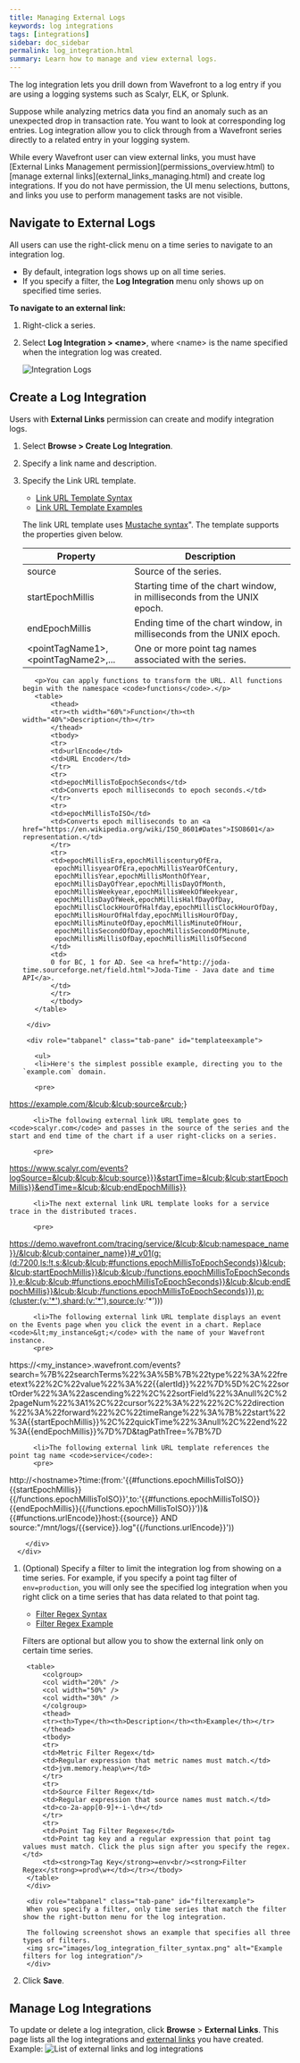 ```yaml
---
title: Managing External Logs
keywords: log integrations 
tags: [integrations]
sidebar: doc_sidebar
permalink: log_integration.html
summary: Learn how to manage and view external logs.
---
```

The log integration lets you drill down from Wavefront to a log entry if you are using a logging systems such as Scalyr, ELK, or Splunk.

Suppose while analyzing metrics data you find an anomaly such as an unexpected drop in transaction rate. You want to look at corresponding log entries. Log integration allow you to click through from a Wavefront series directly to a related entry in your
logging system.

<div markdown="span" class="alert alert-info" role="alert">While every Wavefront user can view external links, you must have [External Links Management permission](permissions_overview.html) to [manage external links](external_links_managing.html) and create log integrations. If you do not have permission, the UI menu selections, buttons, and links you use to perform management tasks are not visible.</div>

## Navigate to External Logs

All users can use the right-click menu on a time series to navigate to an integration log.
* By default, integration logs shows up on all time series.
* If you specify a filter, the **Log Integration** menu only shows up on specified time series.

**To navigate to an external link:**
1. Right-click a series.
1. Select **Log Integration > \<name\>**, where \<name\> is the name specified when the integration log was created.

   ![Integration Logs](images/log_integrations_select.png)

## Create a Log Integration

Users with **External Links** permission can create and modify integration logs.

1. Select **Browse > Create Log Integration**.
1. Specify a link name and description.
1. Specify the Link URL template.
    <ul id="profileTabs" class="nav nav-tabs">
        <li class="active"><a href="#urltemplate" data-toggle="tab">Link URL Template Syntax</a></li>
        <li><a href="#templateexample" data-toggle="tab">Link URL Template Examples</a></li>
    </ul>
      <div class="tab-content">
        <div role="tabpanel" class="tab-pane active" id="urltemplate">
          <p>The link URL template uses <a href="https://mustache.github.io/">Mustache syntax</a>". The template supports the properties given below.</p>
          <table>
              <thead>
              <tr><th width="40%">Property</th><th width="60%">Description</th></tr>
              </thead>
              <tbody>
              <tr>
              <td>source</td>
              <td>Source of the series.</td>
              </tr>
              <tr>
              <td>startEpochMillis</td>
              <td>Starting time of the chart window, in milliseconds from the UNIX epoch.</td>
              </tr>
              <tr>
              <td>endEpochMillis</td>
              <td>Ending time of the chart window, in milliseconds from the UNIX epoch.</td>
              </tr>
              <tr>
              <td>&lt;pointTagName1&gt;, &lt;pointTagName2&gt;,...</td>
              <td>One or more point tag names associated with the series.</td>
              </tr>
              </tbody>
          </table>

          <p>You can apply functions to transform the URL. All functions begin with the namespace <code>functions</code>.</p>
          <table>
              <thead>
              <tr><th width="60%">Function</th><th width="40%">Description</th></tr>
              </thead>
              <tbody>
              <tr>
              <td>urlEncode</td>
              <td>URL Encoder</td>
              </tr>
              <tr>
              <td>epochMillisToEpochSeconds</td>
              <td>Converts epoch milliseconds to epoch seconds.</td>
              </tr>
              <tr>
              <td>epochMillisToISO</td>
              <td>Converts epoch milliseconds to an <a href="https://en.wikipedia.org/wiki/ISO_8601#Dates">ISO8601</a> representation.</td>
              </tr>
              <tr>
              <td>epochMillisEra,epochMilliscenturyOfEra,
               epochMillisyearOfEra,epochMillisYearOfCentury,
               epochMillisYear,epochMillisMonthOfYear,
               epochMillisDayOfYear,epochMillisDayOfMonth,
               epochMillisWeekyear,epochMillisWeekOfWeekyear,
               epochMillisDayOfWeek,epochMillisHalfDayOfDay,
               epochMillisClockHourOfHalfday,epochMillisClockHourOfDay,
               epochMillisHourOfHalfday,epochMillisHourOfDay,
               epochMillisMinuteOfDay,epochMillisMinuteOfHour,
               epochMillisSecondOfDay,epochMillisSecondOfMinute,
               epochMillisMillisOfDay,epochMillisMillisOfSecond
              </td>
              <td>
              0 for BC, 1 for AD. See <a href="http://joda-time.sourceforge.net/field.html">Joda-Time - Java date and time API</a>.
              </td>
              </tr>
              </tbody>
          </table>
        
        </div>

        <div role="tabpanel" class="tab-pane" id="templateexample">

          <ul>
          <li>Here's the simplest possible example, directing you to the `example.com` domain.

          <pre>
https://example.com/&lcub;&lcub;source&rcub;&rcub;
          </pre>
          </li>
          
          <li>The following external link URL template goes to <code>scalyr.com</code> and passes in the source of the series and the start and end time of the chart if a user right-clicks on a series.

          <pre>
https://www.scalyr.com/events?logSource=&lcub;&lcub;&lcub;source}}}&startTime=&lcub;&lcub;startEpochMillis}}&endTime=&lcub;&lcub;endEpochMillis}}
          </pre>
          </li>
          
          <li>The next external link URL template looks for a service trace in the distributed traces.

          <pre>
https://demo.wavefront.com/tracing/service/&lcub;&lcub;namespace_name}}/&lcub;&lcub;container_name}}#_v01(g:(d:7200,ls:!t,s:&lcub;&lcub;#functions.epochMillisToEpochSeconds}}&lcub;&lcub;startEpochMillis}}&lcub;&lcub;/functions.epochMillisToEpochSeconds}},e:&lcub;&lcub;#functions.epochMillisToEpochSeconds}}&lcub;&lcub;endEpochMillis}}&lcub;&lcub;/functions.epochMillisToEpochSeconds}}),p:(cluster:(v:'*'),shard:(v:'*'),source:(v:'*')))
          </pre>
          </li>
          
          <li>The following external link URL template displays an event on the Events page when you click the event in a chart. Replace <code>&lt;my_instance&gt;</code> with the name of your Wavefront instance.
          <pre>
https://&lt;my_instance&gt;.wavefront.com/events?search=%7B%22searchTerms%22%3A%5B%7B%22type%22%3A%22freetext%22%2C%22value%22%3A%22&lcub;&lcub;alertId}}%22%7D%5D%2C%22sortOrder%22%3A%22ascending%22%2C%22sortField%22%3Anull%2C%22pageNum%22%3A1%2C%22cursor%22%3A%22%22%2C%22direction%22%3A%22forward%22%2C%22timeRange%22%3A%7B%22start%22%3A&lcub;&lcub;startEpochMillis}}%2C%22quickTime%22%3Anull%2C%22end%22%3A&lcub;&lcub;endEpochMillis}}%7D%7D&tagPathTree=%7B%7D
          </pre>
          </li>
          
          <li>The following external link URL template references the point tag name <code>service</code>:
          <pre>
http://&lt;hostname&gt;?time:(from:'&lcub;&lcub;#functions.epochMillisToISO}}&lcub;&lcub;startEpochMillis}}&lcub;&lcub;/functions.epochMillisToISO}}',to:'&lcub;&lcub;#functions.epochMillisToISO}}&lcub;&lcub;endEpochMillis}}&lcub;&lcub;/functions.epochMillisToISO}}'))&&lcub;&lcub;#functions.urlEncode}}host:&lcub;&lcub;source}} AND source:"/mnt/logs/&lcub;&lcub;service}}.log"&lcub;&lcub;/functions.urlEncode}}'))
          </pre>
          </li>
          </ul>

        </div>
      </div>
    
1. (Optional) Specify a filter to limit the integration log from showing on a time series. For example, if you specify a point tag filter of `env=production`, you will only see the specified log integration when you right click on a time series that has data related to that point tag.
    <ul id="profileTabs" class="nav nav-tabs">
        <li class="active"><a href="#filtersyntax" data-toggle="tab">Filter Regex Syntax</a></li>
        <li><a href="#filterexample" data-toggle="tab">Filter Regex Example</a></li>
    </ul>
      <div class="tab-content">
        <div role="tabpanel" class="tab-pane active" id="filtersyntax">
        <p>Filters are optional but allow you to show the external link only on certain time series.</p>

        <table>
            <colgroup>
            <col width="20%" />
            <col width="50%" />
            <col width="30%" />
            </colgroup>
            <thead>
            <tr><th>Type</th><th>Description</th><th>Example</th></tr>
            </thead>
            <tbody>
            <tr>
            <td>Metric Filter Regex</td>
            <td>Regular expression that metric names must match.</td>
            <td>jvm.memory.heap\w+</td>
            </tr>
            <tr>
            <td>Source Filter Regex</td>
            <td>Regular expression that source names must match.</td>
            <td>co-2a-app[0-9]+-i-\d+</td>
            </tr>
            <tr>
            <td>Point Tag Filter Regexes</td>
            <td>Point tag key and a regular expression that point tag values must match. Click the plus sign after you specify the regex. </td>
            <td><strong>Tag Key</strong>=env<br/><strong>Filter Regex</strong>=prod\w+</td></tr></tbody>
        </table>
        </div>

        <div role="tabpanel" class="tab-pane" id="filterexample">
        When you specify a filter, only time series that match the filter show the right-button menu for the log integration.

        The following screenshot shows an example that specifies all three types of filters.
        <img src="images/log_integration_filter_syntax.png" alt="Example filters for log integration"/>
        </div>
      </div>
1. Click **Save**.

## Manage Log Integrations

To update or delete a log integration, click **Browse** > **External Links**. This page lists all the log integrations and [external links](external_links_managing.html) you have created.
Example:
![List of external links and log integrations](images/external_links_list.png)
